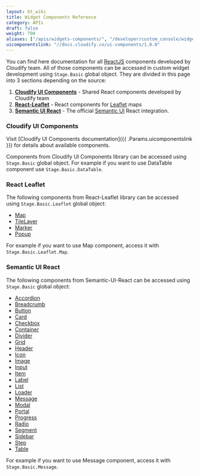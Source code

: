 ```yaml
---
layout: bt_wiki
title: Widget Components Reference
category: APIs
draft: false
weight: 700
aliases: ["/apis/widgets-components/", "/developer/custom_console/widgets-components/"]
uicomponentslink: "//docs.cloudify.co/ui-components/1.0.0"
---
```


You can find here documentation for all [ReactJS](https://reactjs.org/) components developed by Cloudify team. 
All of those components can be accessed in custom widget development using `Stage.Basic` global object. They are divided in this page into 3 sections depending on the source:

1. **[Cloudify UI Components](https://github.com/cloudify-cosmo/cloudify-ui-components)** - Shared React components developed by Cloudify team
1. **[React-Leaflet](https://react-leaflet.js.org)** - React components for [Leaflet](https://leafletjs.com/) maps
1. **[Semantic UI React](https://react.semantic-ui.com)** - The official [Semantic UI](https://semantic-ui.com/) React integration.

### Cloudify UI Components

Visit [Cloudify UI Components documentation]({{ .Params.uicomponentslink }}) for details about available components.

Components from Cloudify UI Components library can be accessed using `Stage.Basic` global object. For example if you want to use DataTable component use `Stage.Basic.DataTable`. 

### React Leaflet

The following components from React-Leaflet library can be accessed using `Stage.Basic.Leaflet` global object: 

* [Map](https://react-leaflet.js.org/docs/en/components#map) 
* [TileLayer](https://react-leaflet.js.org/docs/en/components#tilelayer) 
* [Marker](https://react-leaflet.js.org/docs/en/components#marker) 
* [Popup](https://react-leaflet.js.org/docs/en/components#popup) 

For example if you want to use Map component, access it with `Stage.Basic.Leaflet.Map`.

### Semantic UI React

The following components from Semantic-UI-React can be accessed using `Stage.Basic` global object: 

* [Accordion](https://react.semantic-ui.com/modules/accordion)
* [Breadcrumb](https://react.semantic-ui.com/collections/breadcrumb) 
* [Button](https://react.semantic-ui.com/elements/button)
* [Card](https://react.semantic-ui.com/views/card)
* [Checkbox](https://react.semantic-ui.com/modules/checkbox)
* [Container](https://react.semantic-ui.com/elements/container) 
* [Divider](https://react.semantic-ui.com/elements/divider) 
* [Grid](https://react.semantic-ui.com/collections/grid)
* [Header](https://react.semantic-ui.com/elements/header) 
* [Icon](https://react.semantic-ui.com/elements/icon) 
* [Image](https://react.semantic-ui.com/elements/image) 
* [Input](https://react.semantic-ui.com/elements/input) 
* [Item](https://react.semantic-ui.com/views/item)
* [Label](https://react.semantic-ui.com/elements/label) 
* [List](https://react.semantic-ui.com/elements/list)
* [Loader](https://react.semantic-ui.com/elements/loader)
* [Message](https://react.semantic-ui.com/collections/message) 
* [Modal](https://react.semantic-ui.com/modules/modal) 
* [Portal](https://react.semantic-ui.com/addons/portal)
* [Progress](https://react.semantic-ui.com/modules/progress) 
* [Radio](https://react.semantic-ui.com/addons/radio)
* [Segment](https://react.semantic-ui.com/elements/segment) 
* [Sidebar](https://react.semantic-ui.com/modules/sidebar) 
* [Step](https://react.semantic-ui.com/elements/step)
* [Table](https://react.semantic-ui.com/collections/table) 

For example if you want to use Message component, access it with `Stage.Basic.Message`. 
